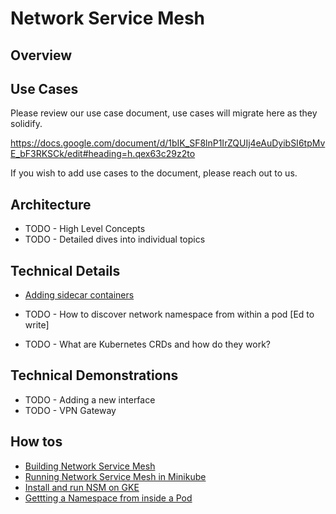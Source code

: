 Network Service Mesh
====================

Overview
--------

Use Cases
---------
Please review our use case document, use cases will migrate here as they solidify.

https://docs.google.com/document/d/1bIK_SF8lnP1IrZQUIj4eAuDyibSI6tpMvE_bF3RKSCk/edit#heading=h.qex63c29z2to

If you wish to add use cases to the document, please reach out to us.

Architecture
------------
* TODO - High Level Concepts
* TODO - Detailed dives into individual topics

Technical Details
-----------------
* [Adding sidecar containers](/docs/Adding-sidecar-containers.md)

* TODO - How to discover network namespace from within a pod [Ed to write]
* TODO - What are Kubernetes CRDs and how do they work?

Technical Demonstrations
------------------------
* TODO - Adding a new interface
* TODO - VPN Gateway

How tos
-------
* [Building Network Service Mesh](/docs/BUILD.md)
* [Running Network Service Mesh in Minikube](/docs/MINIKUBE.md)
* [Install and run NSM on GKE](/docs/NSM-on-GKE.md)
* [Gettting a Namespace from inside a Pod](/docs/Getting-a-namespace-from-inside-a-Pod.md)
